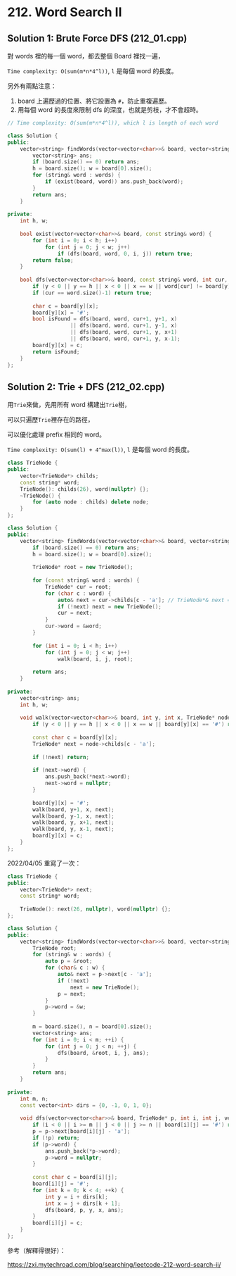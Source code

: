 # 212. Word Search II

## Solution 1: Brute Force DFS (212_01.cpp)

對 words 裡的每一個 word，都去整個 Board 裡找一遍，

```Time complexity: O(sum(m*n*4^l))```, ```l``` 是每個 word 的長度。

另外有兩點注意：

1. board 上遍歷過的位置、將它設置為 ```#```，防止重複遍歷。
2. 用每個 word 的長度來限制 dfs 的深度，也就是剪枝，才不會超時。


```cpp
// Time complexity: O(sum(m*n*4^l)), which l is length of each word

class Solution {
public:
    vector<string> findWords(vector<vector<char>>& board, vector<string>& words) {
        vector<string> ans;
        if (board.size() == 0) return ans;
        h = board.size(); w = board[0].size();
        for (string& word : words) {
            if (exist(board, word)) ans.push_back(word);
        }
        return ans;
    }
    
private:
    int h, w;
    
    bool exist(vector<vector<char>>& board, const string& word) {
        for (int i = 0; i < h; i++)
            for (int j = 0; j < w; j++)
                if (dfs(board, word, 0, i, j)) return true;
        return false;
    }
    
    bool dfs(vector<vector<char>>& board, const string& word, int cur, int y, int x) {
        if (y < 0 || y == h || x < 0 || x == w || word[cur] != board[y][x]) return false; // prune
        if (cur == word.size()-1) return true;
        
        char c = board[y][x];
        board[y][x] = '#';
        bool isFound = dfs(board, word, cur+1, y+1, x)
                    || dfs(board, word, cur+1, y-1, x)
                    || dfs(board, word, cur+1, y, x+1)
                    || dfs(board, word, cur+1, y, x-1);
        board[y][x] = c;
        return isFound;
    }
};
```

## Solution 2: Trie + DFS (212_02.cpp)

用```Trie```來做，先用所有 word 構建出```Trie```樹，

可以只遍歷```Trie```裡存在的路徑，

可以優化處理 prefix 相同的 word。

```Time complexity: O(sum(l) + 4^max(l))```, ```l``` 是每個 word 的長度。

```cpp
class TrieNode {
public:
    vector<TrieNode*> childs;
    const string* word;
    TrieNode(): childs(26), word(nullptr) {};
    ~TrieNode() {
        for (auto node : childs) delete node;
    }
};

class Solution {
public:
    vector<string> findWords(vector<vector<char>>& board, vector<string>& words) {
        if (board.size() == 0) return ans;
        h = board.size(); w = board[0].size();
        
        TrieNode* root = new TrieNode();
        
        for (const string& word : words) {
            TrieNode* cur = root;
            for (char c : word) {
                auto& next = cur->childs[c - 'a']; // TrieNode*& next = cur->childs[c - 'a'];
                if (!next) next = new TrieNode();
                cur = next;
            }
            cur->word = &word;
        }
        
        for (int i = 0; i < h; i++)
            for (int j = 0; j < w; j++)
                walk(board, i, j, root);
        
        return ans;
    }
    
private:
    vector<string> ans;
    int h, w;
    
    void walk(vector<vector<char>>& board, int y, int x, TrieNode* node) {
        if (y < 0 || y == h || x < 0 || x == w || board[y][x] == '#') return;
        
        const char c = board[y][x];
        TrieNode* next = node->childs[c - 'a'];
        
        if (!next) return;
        
        if (next->word) {
            ans.push_back(*next->word);
            next->word = nullptr;
        }
        
        board[y][x] = '#';
        walk(board, y+1, x, next);
        walk(board, y-1, x, next);
        walk(board, y, x+1, next);
        walk(board, y, x-1, next);
        board[y][x] = c;
    }
};
```

2022/04/05 重寫了一次：

```cpp
class TrieNode {
public:
    vector<TrieNode*> next;
    const string* word;
    
    TrieNode(): next(26, nullptr), word(nullptr) {};
};

class Solution {
public:
    vector<string> findWords(vector<vector<char>>& board, vector<string>& words) {
        TrieNode root;
        for (string& w : words) {
            auto p = &root;
            for (char& c : w) {
                auto& next = p->next[c - 'a'];
                if (!next)
                    next = new TrieNode();
                p = next;
            }
            p->word = &w;
        }
        
        m = board.size(), n = board[0].size();
        vector<string> ans;
        for (int i = 0; i < m; ++i) {
            for (int j = 0; j < n; ++j) {
                dfs(board, &root, i, j, ans);
            }
        }
        return ans;
    }
    
private:
    int m, n;
    const vector<int> dirs = {0, -1, 0, 1, 0};
    
    void dfs(vector<vector<char>>& board, TrieNode* p, int i, int j, vector<string>& ans) {
        if (i < 0 || i >= m || j < 0 || j >= n || board[i][j] == '#') return;
        p = p->next[board[i][j] - 'a'];
        if (!p) return;
        if (p->word) {
            ans.push_back(*p->word);
            p->word = nullptr;
        }
        
        const char c = board[i][j];
        board[i][j] = '#';
        for (int k = 0; k < 4; ++k) {
            int y = i + dirs[k];
            int x = j + dirs[k + 1];
            dfs(board, p, y, x, ans);
        }
        board[i][j] = c;
    }
};
```

參考（解釋得很好）：

https://zxi.mytechroad.com/blog/searching/leetcode-212-word-search-ii/
